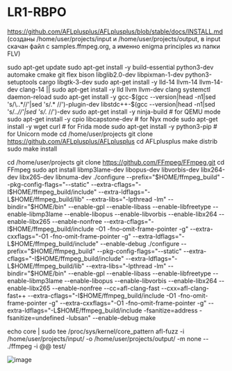 # LR1-RBPO

https://github.com/AFLplusplus/AFLplusplus/blob/stable/docs/INSTALL.md
(созданы /home/user/projects/input и /home/user/projects/output, в input скачан файл с samples.ffmpeg.org, а именно enigma principles из папки FLV)

sudo apt-get update
sudo apt-get install -y build-essential python3-dev automake cmake git flex bison libglib2.0-dev libpixman-1-dev python3-setuptools cargo libgtk-3-dev
sudo apt-get install -y lld-14 llvm-14 llvm-14-dev clang-14 || sudo apt-get install -y lld llvm llvm-dev clang
systemctl daemon-reload
sudo apt-get install -y gcc-$(gcc --version|head -n1|sed 's/\..*//'|sed 's/.* //')-plugin-dev libstdc++-$(gcc --version|head -n1|sed 's/\..*//'|sed 's/.* //')-dev
sudo apt-get install -y ninja-build # for QEMU mode
sudo apt-get install -y cpio libcapstone-dev # for Nyx mode
sudo apt-get install -y wget curl # for Frida mode
sudo apt-get install -y python3-pip # for Unicorn mode
cd /home/user/projects
git clone https://github.com/AFLplusplus/AFLplusplus
cd AFLplusplus
make distrib
sudo make install

cd /home/user/projects
git clone https://github.com/FFmpeg/FFmpeg.git
cd FFmpeg
sudo apt install libmp3lame-dev libopus-dev libvorbis-dev libx264-dev libx265-dev libnuma-dev
./configure --prefix="$HOME/ffmpeg_build" --pkg-config-flags="--static" --extra-cflags="-I$HOME/ffmpeg_build/include" --extra-ldflags="-L$HOME/ffmpeg_build/lib" --extra-libs="-lpthread -lm" --bindir="$HOME/bin" --enable-gpl --enable-libass --enable-libfreetype --enable-libmp3lame --enable-libopus --enable-libvorbis --enable-libx264 --enable-libx265 --enable-nonfree --extra-cflags="-I$HOME/ffmpeg_build/include -O1 -fno-omit-frame-pointer -g" --extra-cxxflags="-O1 -fno-omit-frame-pointer -g" --extra-ldflags="-L$HOME/ffmpeg_build/include" --enable-debug
./configure --prefix="$HOME/ffmpeg_build" --pkg-config-flags="--static" --extra-cflags="-I$HOME/ffmpeg_build/include" --extra-ldflags="-L$HOME/ffmpeg_build/lib" --extra-libs="-lpthread -lm" --bindir="$HOME/bin" --enable-gpl --enable-libass --enable-libfreetype --enable-libmp3lame --enable-libopus --enable-libvorbis --enable-libx264 --enable-libx265 --enable-nonfree --cc=afl-clang-fast --cxx=afl-clang-fast++ --extra-cflags="-I$HOME/ffmpeg_build/include -O1 -fno-omit-frame-pointer -g" --extra-cxxflags="-O1 -fno-omit-frame-pointer -g" --extra-ldflags="-L$HOME/ffmpeg_build/include -fsanitize=address -fsanitize=undefined -lubsan" --enable-debug
make

echo core | sudo tee /proc/sys/kernel/core_pattern
afl-fuzz -i /home/user/projects/input/ -o /home/user/projects/output/ -m none -- ./ffmpeg -i @@ test/

![image](https://github.com/user-attachments/assets/b23f242d-c9ab-406b-a296-091af87a1114)
